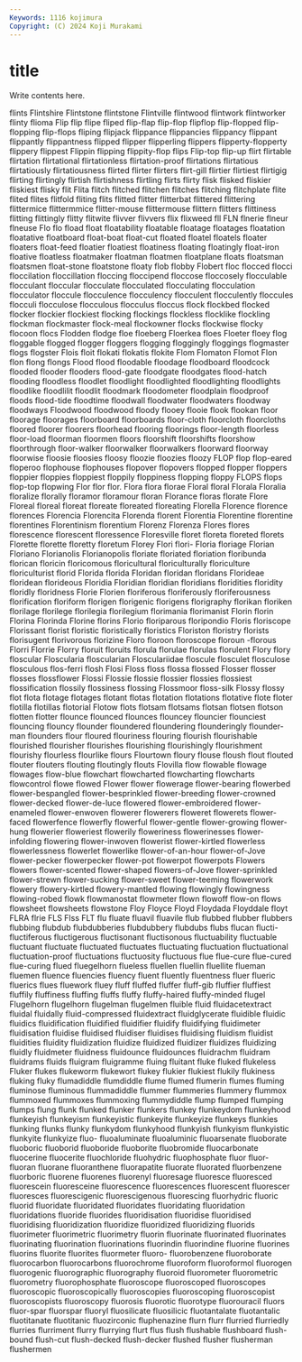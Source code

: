 ```yaml
---
Keywords: 1116 kojimura
Copyright: (C) 2024 Koji Murakami
---
```


# title

Write contents here.



 flints Flintshire Flintstone flintstone Flintville flintwood flintwork flintworker flinty
flioma Flip flip flipe fliped flip-flap flip-flop flipflop flip-flopped flip-flopping
flip-flops fliping flipjack flippance flippancies flippancy flippant flippantly flippantness flipped
flipper flipperling flippers flipperty-flopperty flippery flippest Flippin flipping flippity-flop flips
Flip-top flip-up flirt flirtable flirtation flirtational flirtationless flirtation-proof flirtations flirtatious
flirtatiously flirtatiousness flirted flirter flirters flirt-gill flirtier flirtiest flirtigig flirting
flirtingly flirtish flirtishness flirtling flirts flirty flisk flisked fliskier fliskiest
flisky flit Flita flitch flitched flitchen flitches flitching flitchplate flite
flited flites flitfold fliting flits flitted flitter flitterbat flittered flittering
flittermice flittermmice flitter-mouse flittermouse flittern flitters flittiness flitting flittingly flitty
flitwite flivver flivvers flix flixweed fll FLN flnerie flneur flneuse
Flo flo fload float floatability floatable floatage floatages floatation floatative
floatboard float-boat float-cut floated floatel floatels floater floaters float-feed floatier
floatiest floatiness floating floatingly float-iron floative floatless floatmaker floatman floatmen
floatplane floats floatsman floatsmen float-stone floatstone floaty flob flobby Flobert
floc flocced flocci floccilation floccillation floccing floccipend floccose floccosely flocculable
flocculant floccular flocculate flocculated flocculating flocculation flocculator floccule flocculence flocculency
flocculent flocculently floccules flocculi flocculose flocculous flocculus floccus flock flockbed
flocked flocker flockier flockiest flocking flockings flockless flocklike flockling flockman
flockmaster flock-meal flockowner flocks flockwise flocky flocoon flocs Flodden flodge
floe floeberg Floerkea floes Floeter floey flog floggable flogged flogger
floggers flogging floggingly floggings flogmaster flogs flogster Flois floit flokati
flokatis flokite Flom Flomaton Flomot Flon flon flong flongs Flood
flood floodable floodage floodboard floodcock flooded flooder flooders flood-gate floodgate
floodgates flood-hatch flooding floodless floodlet floodlight floodlighted floodlighting floodlights floodlike
floodlilit floodlit floodmark floodometer floodplain floodproof floods flood-tide floodtime floodwall
floodwater floodwaters floodway floodways Floodwood floodwood floody flooey flooie flook
flookan floor floorage floorages floorboard floorboards floor-cloth floorcloth floorcloths floored
floorer floorers floorhead flooring floorings floor-length floorless floor-load floorman floormen
floors floorshift floorshifts floorshow floorthrough floor-walker floorwalker floorwalkers floorward floorway
floorwise floosie floosies floosy floozie floozies floozy FLOP flop flop-eared
floperoo flophouse flophouses flopover flopovers flopped flopper floppers floppier floppies
floppiest floppily floppiness flopping floppy FLOPS flops flop-top flopwing Flor
flor flor. Flora flora florae Floral floral Florala Floralia floralize
florally floramor floramour floran Florance floras florate Flore Floreal floreal
floreat floreate floreated floreating Florella Florence florence florences Florencia Florencita
Florenda florent Florentia Florentine florentine florentines Florentinism florentium Florenz Florenza
Flores flores florescence florescent floressence Floresville floret floreta floreted florets
Florette florette floretty floretum Florey Flori flori- Floria floriage Florian
Floriano Florianolis Florianopolis floriate floriated floriation floribunda florican floricin floricomous
floricultural floriculturally floriculture floriculturist florid Florida florida Floridan floridan floridans
Florideae floridean florideous Floridia Floridian floridian floridians floridities floridity floridly
floridness Florie Florien floriferous floriferously floriferousness florification floriform florigen florigenic
florigens florigraphy florikan floriken florilage florilege florilegia florilegium florimania florimanist
Florin florin Florina Florinda Florine florins Florio floriparous floripondio Floris
floriscope Florissant florist floristic floristically floristics Floriston floristry florists florisugent
florivorous florizine Floro floroon floroscope floroun -florous Florri Florrie Florry
floruit floruits florula florulae florulas florulent Flory flory floscular Floscularia
floscularian Flosculariidae floscule flosculet flosculose flosculous flos-ferri flosh Flosi Floss
floss flossa flossed Flosser flosser flosses flossflower Flossi Flossie flossie
flossier flossies flossiest flossification flossily flossiness flossing Flossmoor floss-silk Flossy
flossy flot flota flotage flotages flotant flotas flotation flotations flotative
flote floter flotilla flotillas flotorial Flotow flots flotsam flotsams flotsan
flotsen flotson flotten flotter flounce flounced flounces flouncey flouncier flounciest
flouncing flouncy flounder floundered floundering flounderingly flounder-man flounders flour floured
flouriness flouring flourish flourishable flourished flourisher flourishes flourishing flourishingly flourishment
flourishy flourless flourlike flours Flourtown floury flouse floush flout flouted
flouter flouters flouting floutingly flouts Flovilla flow flowable flowage flowages
flow-blue flowchart flowcharted flowcharting flowcharts flowcontrol flowe flowed Flower flower
flowerage flower-bearing flowerbed flower-bespangled flower-besprinkled flower-breeding flower-crowned flower-decked flower-de-luce flowered
flower-embroidered flower-enameled flower-enwoven flowerer flowerers floweret flowerets flower-faced flowerfence flowerfly
flowerful flower-gentle flower-growing flower-hung flowerier floweriest flowerily floweriness flowerinesses flower-infolding
flowering flower-inwoven flowerist flower-kirtled flowerless flowerlessness flowerlet flowerlike flower-of-an-hour flower-of-Jove
flower-pecker flowerpecker flower-pot flowerpot flowerpots Flowers flowers flower-scented flower-shaped flowers-of-Jove
flower-sprinkled flower-strewn flower-sucking flower-sweet flower-teeming flowerwork flowery flowery-kirtled flowery-mantled flowing
flowingly flowingness flowing-robed flowk flowmanostat flowmeter flown flowoff flow-on flows
flowsheet flowsheets flowstone Floy Floyce Floyd Floydada Floyddale floyt FLRA
flrie FLS Flss FLT flu fluate fluavil fluavile flub flubbed
flubber flubbers flubbing flubdub flubdubberies flubdubbery flubdubs flubs flucan flucti-
fluctiferous fluctigerous fluctisonant fluctisonous fluctuability fluctuable fluctuant fluctuate fluctuated fluctuates
fluctuating fluctuation fluctuational fluctuation-proof fluctuations fluctuosity fluctuous flue flue-cure flue-cured
flue-curing flued fluegelhorn flueless fluellen fluellin fluellite flueman fluemen fluence
fluencies fluency fluent fluently fluentness fluer flueric fluerics flues fluework
fluey fluff fluffed fluffer fluff-gib fluffier fluffiest fluffily fluffiness fluffing
fluffs fluffy fluffy-haired fluffy-minded flugel Flugelhorn flugelhorn flugelman flugelmen fluible
fluid fluidacetextract fluidal fluidally fluid-compressed fluidextract fluidglycerate fluidible fluidic fluidics
fluidification fluidified fluidifier fluidify fluidifying fluidimeter fluidisation fluidise fluidised fluidiser
fluidises fluidising fluidism fluidist fluidities fluidity fluidization fluidize fluidized fluidizer
fluidizes fluidizing fluidly fluidmeter fluidness fluidounce fluidounces fluidrachm fluidram fluidrams
fluids fluigram fluigramme fluing fluitant fluke fluked flukeless Fluker flukes
flukeworm flukewort flukey flukier flukiest flukily flukiness fluking fluky flumadiddle
flumdiddle flume flumed flumerin flumes fluming fluminose fluminous flummadiddle flummer
flummeries flummery flummox flummoxed flummoxes flummoxing flummydiddle flump flumped flumping
flumps flung flunk flunked flunker flunkers flunkey flunkeydom flunkeyhood flunkeyish
flunkeyism flunkeyistic flunkeyite flunkeyize flunkeys flunkies flunking flunks flunky flunkydom
flunkyhood flunkyish flunkyism flunkyistic flunkyite flunkyize fluo- fluoaluminate fluoaluminic fluoarsenate
fluoborate fluoboric fluoborid fluoboride fluoborite fluobromide fluocarbonate fluocerine fluocerite fluochloride
fluohydric fluophosphate fluor fluor- fluoran fluorane fluoranthene fluorapatite fluorate fluorated
fluorbenzene fluorboric fluorene fluorenes fluorenyl fluoresage fluoresce fluoresced fluorescein fluoresceine
fluorescence fluorescences fluorescent fluorescer fluoresces fluorescigenic fluorescigenous fluorescing fluorhydric fluoric
fluorid fluoridate fluoridated fluoridates fluoridating fluoridation fluoridations fluoride fluorides fluoridisation
fluoridise fluoridised fluoridising fluoridization fluoridize fluoridized fluoridizing fluorids fluorimeter fluorimetric
fluorimetry fluorin fluorinate fluorinated fluorinates fluorinating fluorination fluorinations fluorindin fluorindine
fluorine fluorines fluorins fluorite fluorites fluormeter fluoro- fluorobenzene fluoroborate fluorocarbon
fluorocarbons fluorochrome fluoroform fluoroformol fluorogen fluorogenic fluorographic fluorography fluoroid fluorometer
fluorometric fluorometry fluorophosphate fluoroscope fluoroscoped fluoroscopes fluoroscopic fluoroscopically fluoroscopies fluoroscoping
fluoroscopist fluoroscopists fluoroscopy fluorosis fluorotic fluorotype fluorouracil fluors fluor-spar fluorspar
fluoryl fluosilicate fluosilicic fluotantalate fluotantalic fluotitanate fluotitanic fluozirconic fluphenazine flurn
flurr flurried flurriedly flurries flurriment flurry flurrying flurt flus flush
flushable flushboard flush-bound flush-cut flush-decked flush-decker flushed flusher flusherman flushermen
